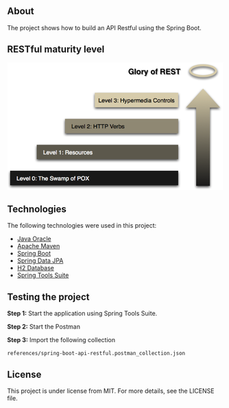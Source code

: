 ## About
The project shows how to build an API Restful using the Spring Boot.

## RESTful maturity level
![](references/restful-maturity-model.png)

## Technologies
The following technologies were used in this project:

* [Java Oracle](https://www.oracle.com/java/)
* [Apache Maven](https://maven.apache.org/)
* [Spring Boot](https://spring.io/projects/spring-boot)
* [Spring Data JPA](https://spring.io/projects/spring-data-jpa)
* [H2 Database](https://www.h2database.com/html/main.html)
* [Spring Tools Suite](https://spring.io/tools)

## Testing the project
**Step 1:** Start the application using Spring Tools Suite.

**Step 2:** Start the Postman

**Step 3:** Import the following collection

```
references/spring-boot-api-restful.postman_collection.json
```

## License
This project is under license from MIT. For more details, see the LICENSE file.
